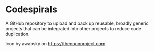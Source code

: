 # Codespirals

A GitHub repository to upload and back up reusable, broadly generic projects that can be integrated into other projects to reduce code duplication.

Icon by awabsky on https://thenounproject.com
